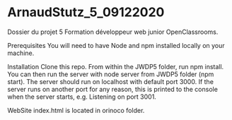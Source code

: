 # ArnaudStutz_5_09122020
Dossier du projet 5 Formation développeur web junior OpenClassrooms.

Prerequisites
You will need to have Node and npm installed locally on your machine.

Installation
Clone this repo. From within the JWDP5 folder, run npm install. You can then run the server with node server from JWDP5 folder (npm start). The server should run on localhost with default port 3000. If the server runs on another port for any reason, this is printed to the console when the server starts, e.g. Listening on port 3001.

WebSite
index.html is located in orinoco folder.
